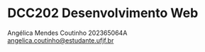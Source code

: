 # DCC202 Desenvolvimento Web
Angélica Mendes Coutinho 202365064A
angelica.coutinho@estudante.ufjf.br